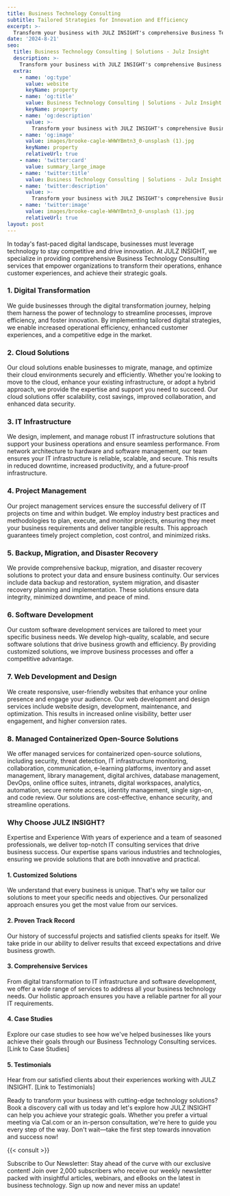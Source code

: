 ```yaml
---
title: Business Technology Consulting
subtitle: Tailored Strategies for Innovation and Efficiency
excerpt: >-
  Transform your business with JULZ INSIGHT's comprehensive Business Technology Consulting services. From digital transformation to IT infrastructure, we provide tailored strategies that drive innovation and efficiency.
date: '2024-8-21'
seo:
  title: Business Technology Consulting | Solutions - Julz Insight
  description: >-
    Transform your business with JULZ INSIGHT's comprehensive Business Technology Consulting services. From digital transformation to IT infrastructure, we provide tailored strategies that drive innovation and efficiency.
  extra:
    - name: 'og:type'
      value: website
      keyName: property
    - name: 'og:title'
      value: Business Technology Consulting | Solutions - Julz Insight
      keyName: property
    - name: 'og:description'
      value: >-
        Transform your business with JULZ INSIGHT's comprehensive Business Technology Consulting services. From digital transformation to IT infrastructure, we provide tailored strategies that drive innovation and efficiency.
    - name: 'og:image'
      value: images/brooke-cagle-WHWYBmtn3_0-unsplash (1).jpg
      keyName: property
      relativeUrl: true
    - name: 'twitter:card'
      value: summary_large_image
    - name: 'twitter:title'
      value: Business Technology Consulting | Solutions - Julz Insight
    - name: 'twitter:description'
      value: >-
        Transform your business with JULZ INSIGHT's comprehensive Business Technology Consulting services. From digital transformation to IT infrastructure, we provide tailored strategies that drive innovation and efficiency.
    - name: 'twitter:image'
      value: images/brooke-cagle-WHWYBmtn3_0-unsplash (1).jpg
      relativeUrl: true
layout: post
---
```


In today's fast-paced digital landscape, businesses must leverage technology to stay competitive and drive innovation. At JULZ INSIGHT, we specialize in providing comprehensive Business Technology Consulting services that empower organizations to transform their operations, enhance customer experiences, and achieve their strategic goals.

### 1. Digital Transformation
We guide businesses through the digital transformation journey, helping them harness the power of technology to streamline processes, improve efficiency, and foster innovation. By implementing tailored digital strategies, we enable increased operational efficiency, enhanced customer experiences, and a competitive edge in the market.

### 2. Cloud Solutions
Our cloud solutions enable businesses to migrate, manage, and optimize their cloud environments securely and efficiently. Whether you're looking to move to the cloud, enhance your existing infrastructure, or adopt a hybrid approach, we provide the expertise and support you need to succeed. Our cloud solutions offer scalability, cost savings, improved collaboration, and enhanced data security.

### 3. IT Infrastructure
We design, implement, and manage robust IT infrastructure solutions that support your business operations and ensure seamless performance. From network architecture to hardware and software management, our team ensures your IT infrastructure is reliable, scalable, and secure. This results in reduced downtime, increased productivity, and a future-proof infrastructure.

### 4. Project Management
Our project management services ensure the successful delivery of IT projects on time and within budget. We employ industry best practices and methodologies to plan, execute, and monitor projects, ensuring they meet your business requirements and deliver tangible results. This approach guarantees timely project completion, cost control, and minimized risks.

### 5. Backup, Migration, and Disaster Recovery
We provide comprehensive backup, migration, and disaster recovery solutions to protect your data and ensure business continuity. Our services include data backup and restoration, system migration, and disaster recovery planning and implementation. These solutions ensure data integrity, minimized downtime, and peace of mind.

### 6. Software Development
Our custom software development services are tailored to meet your specific business needs. We develop high-quality, scalable, and secure software solutions that drive business growth and efficiency. By providing customized solutions, we improve business processes and offer a competitive advantage.

### 7. Web Development and Design
We create responsive, user-friendly websites that enhance your online presence and engage your audience. Our web development and design services include website design, development, maintenance, and optimization. This results in increased online visibility, better user engagement, and higher conversion rates.

### 8. Managed Containerized Open-Source Solutions
We offer managed services for containerized open-source solutions, including security, threat detection, IT infrastructure monitoring, collaboration, communication, e-learning platforms, inventory and asset management, library management, digital archives, database management, DevOps, online office suites, intranets, digital workspaces, analytics, automation, secure remote access, identity management, single sign-on, and code review. Our solutions are cost-effective, enhance security, and streamline operations.

### Why Choose JULZ INSIGHT?
Expertise and Experience
With years of experience and a team of seasoned professionals, we deliver top-notch IT consulting services that drive business success. Our expertise spans various industries and technologies, ensuring we provide solutions that are both innovative and practical.

#### 1. Customized Solutions
We understand that every business is unique. That's why we tailor our solutions to meet your specific needs and objectives. Our personalized approach ensures you get the most value from our services.

#### 2. Proven Track Record
Our history of successful projects and satisfied clients speaks for itself. We take pride in our ability to deliver results that exceed expectations and drive business growth.

#### 3. Comprehensive Services
From digital transformation to IT infrastructure and software development, we offer a wide range of services to address all your business technology needs. Our holistic approach ensures you have a reliable partner for all your IT requirements.

#### 4. Case Studies
Explore our case studies to see how we've helped businesses like yours achieve their goals through our Business Technology Consulting services. [Link to Case Studies]

#### 5. Testimonials
Hear from our satisfied clients about their experiences working with JULZ INSIGHT. [Link to Testimonials]

Ready to transform your business with cutting-edge technology solutions? Book a discovery call with us today and let's explore how JULZ INSIGHT can help you achieve your strategic goals. Whether you prefer a virtual meeting via Cal.com or an in-person consultation, we're here to guide you every step of the way. Don't wait—take the first step towards innovation and success now!

{{< consult >}}

Subscribe to Our Newsletter: Stay ahead of the curve with our exclusive content! Join over 2,000 subscribers who receive our weekly newsletter packed with insightful articles, webinars, and eBooks on the latest in business technology. Sign up now and never miss an update!
